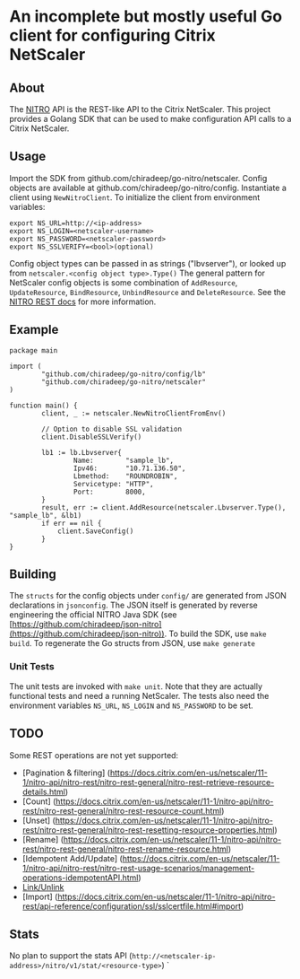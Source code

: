 # An incomplete but mostly useful Go client for configuring Citrix NetScaler

## About
The [NITRO](https://docs.citrix.com/en-us/netscaler/11-1/nitro-api/nitro-rest.html) API is the REST-like API to the Citrix NetScaler. This project provides a Golang SDK that can be used to make configuration API calls to a Citrix NetScaler.

## Usage
Import the SDK from github.com/chiradeep/go-nitro/netscaler. Config objects are available at github.com/chiradeep/go-nitro/config.
Instantiate a client using `NewNitroClient`. To initialize the client from environment variables:

```
export NS_URL=http://<ip-address>
export NS_LOGIN=<netscaler-username>
export NS_PASSWORD=<netscaler-password>
export NS_SSLVERIFY=<bool>(optional)
```

Config object types can be passed in as strings ("lbvserver"), or looked up from `netscaler.<config object type>.Type()`
The general pattern for NetScaler config objects is some combination of  `AddResource`, `UpdateResource`, `BindResource`, `UnbindResource` and `DeleteResource`. See the [NITRO REST docs](https://docs.citrix.com/en-us/netscaler/11-1/nitro-api/nitro-rest/nitro-rest-general.html) for more information.

## Example

```
package main

import (
        "github.com/chiradeep/go-nitro/config/lb"
        "github.com/chiradeep/go-nitro/netscaler"
)

function main() {
        client, _ := netscaler.NewNitroClientFromEnv()

        // Option to disable SSL validation
        client.DisableSSLVerify()

        lb1 := lb.Lbvserver{
                Name:        "sample_lb",
                Ipv46:       "10.71.136.50",
                Lbmethod:    "ROUNDROBIN",
                Servicetype: "HTTP",
                Port:        8000,
        }
        result, err := client.AddResource(netscaler.Lbvserver.Type(), "sample_lb", &lb1)
        if err == nil {
            client.SaveConfig()
        }
}

```

## Building
The `structs` for the config objects under `config/` are generated from JSON declarations in `jsonconfig`. The JSON itself is generated by reverse engineering the official NITRO Java SDK (see [https://github.com/chiradeep/json-nitro](https://github.com/chiradeep/json-nitro)).  To build the SDK, use `make build`. To regenerate the Go structs from JSON, use `make generate`

### Unit Tests
The unit tests are invoked with `make unit`. Note that they are actually functional tests and need a running NetScaler. The tests also need the environment variables `NS_URL`, `NS_LOGIN` and `NS_PASSWORD` to be set.


## TODO
Some REST operations are not yet supported:

* [Pagination & filtering] (https://docs.citrix.com/en-us/netscaler/11-1/nitro-api/nitro-rest/nitro-rest-general/nitro-rest-retrieve-resource-details.html)
* [Count] (https://docs.citrix.com/en-us/netscaler/11-1/nitro-api/nitro-rest/nitro-rest-general/nitro-rest-resource-count.html)
* [Unset] (https://docs.citrix.com/en-us/netscaler/11-1/nitro-api/nitro-rest/nitro-rest-general/nitro-rest-resetting-resource-properties.html)
* [Rename] (https://docs.citrix.com/en-us/netscaler/11-1/nitro-api/nitro-rest/nitro-rest-general/nitro-rest-rename-resource.html)
* [Idempotent Add/Update] (https://docs.citrix.com/en-us/netscaler/11-1/nitro-api/nitro-rest/nitro-rest-usage-scenarios/management-operations-idempotentAPI.html)
* [Link/Unlink](https://docs.citrix.com/en-us/netscaler/11-1/nitro-api/nitro-rest/api-reference/configuration/ssl/sslcertkey.html#link)
* [Import] (https://docs.citrix.com/en-us/netscaler/11-1/nitro-api/nitro-rest/api-reference/configuration/ssl/sslcertfile.html#import)

## Stats
No plan to support the stats API (`http://<netscaler-ip-address>/nitro/v1/stat/<resource-type>`)
`
